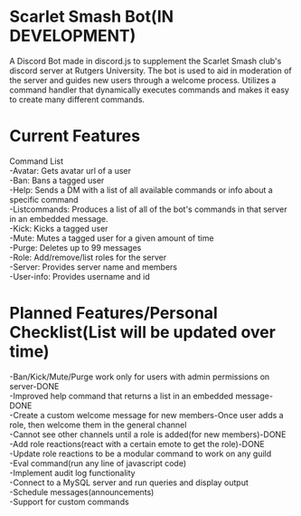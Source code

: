 # Scarlet Smash Bot(IN DEVELOPMENT)
A Discord Bot made in discord.js to supplement the Scarlet Smash club's discord server at Rutgers University. The bot is used to aid in moderation of the server and guides new users through a welcome process. Utilizes a command handler that dynamically executes commands and makes it easy to create many different commands.  

# Current Features<br /> 
Command List<br /> 
-Avatar: Gets avatar url of a user<br />
-Ban: Bans a tagged user<br />
-Help: Sends a DM with a list of all available commands or info about a specific command<br />
-Listcommands: Produces a list of all of the bot's commands in that server in an embedded message.<br />
-Kick: Kicks a tagged user<br />
-Mute: Mutes a tagged user for a given amount of time<br />
-Purge: Deletes up to 99 messages<br />
-Role: Add/remove/list roles for the server<br />
-Server: Provides server name and members<br />
-User-info: Provides username and id<br />

# Planned Features/Personal Checklist(List will be updated over time)<br /> 
-Ban/Kick/Mute/Purge work only for users with admin permissions on server-DONE<br />
-Improved help command that returns a list in an embedded message-DONE<br />
-Create a custom welcome message for new members-Once user adds a role, then welcome them in the general channel<br />
-Cannot see other channels until a role is added(for new members)-DONE<br />
-Add role reactions(react with a certain emote to get the role)-DONE<br />
-Update role reactions to be a modular command to work on any guild<br />
-Eval command(run any line of javascript code) <br />
-Implement audit log functionality<br />
-Connect to a MySQL server and run queries and display output<br />
-Schedule messages(announcements)<br />
-Support for custom commands<br />



